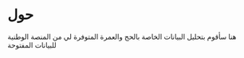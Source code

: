 # حول

 هنا سأقوم بتحليل البيانات الخاصة بالحج والعمرة المتوفرة لي من المنصة الوطنية للبيانات المفتوحة 
